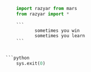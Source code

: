 ```python
    import razyar from mars
    from razyar import *
    
    ``` 
           sometimes you win
           sometimes you learn
    ```
    
    
```python
    sys.exit(0)
```
